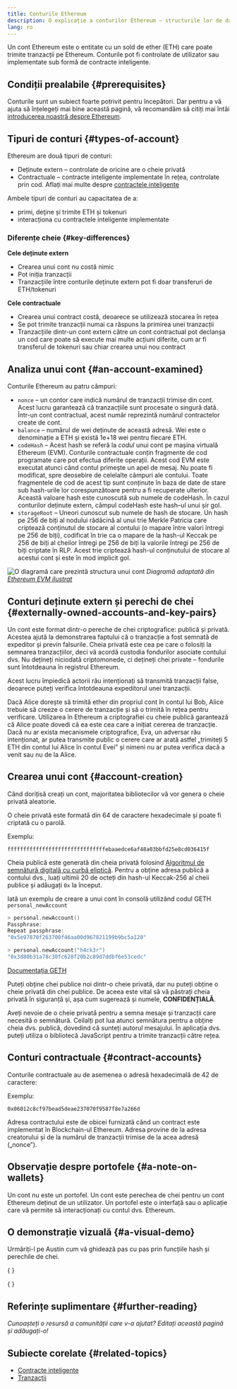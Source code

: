```yaml
---
title: Conturile Ethereum
description: O explicație a conturilor Ethereum – structurile lor de date și relația lor cu criptografia perechii de chei.
lang: ro
---
```


Un cont Ethereum este o entitate cu un sold de ether (ETH) care poate trimite tranzacții pe Ethereum. Conturile pot fi controlate de utilizator sau implementate sub formă de contracte inteligente.

## Condiții prealabile {#prerequisites}

Conturile sunt un subiect foarte potrivit pentru începători. Dar pentru a vă ajuta să înțelegeți mai bine această pagină, vă recomandăm să citiți mai întâi [introducerea noastră despre Ethereum](/developers/docs/intro-to-ethereum/).

## Tipuri de conturi {#types-of-account}

Ethereum are două tipuri de conturi:

- Deținute extern – controlate de oricine are o cheie privată
- Contractuale – contracte inteligente implementate în rețea, controlate prin cod. Aflați mai multe despre [contractele inteligente](/developers/docs/smart-contracts/)

Ambele tipuri de conturi au capacitatea de a:

- primi, deţine și trimite ETH și tokenuri
- interacționa cu contractele inteligente implementate

### Diferențe cheie {#key-differences}

**Cele deținute extern**

- Crearea unui cont nu costă nimic
- Pot iniția tranzacții
- Tranzacțiile între conturile deținute extern pot fi doar transferuri de ETH/tokenuri

**Cele contractuale**

- Crearea unui contract costă, deoarece se utilizează stocarea în rețea
- Se pot trimite tranzacții numai ca răspuns la primirea unei tranzacții
- Tranzacțiile dintr-un cont extern către un cont contractual pot declanșa un cod care poate să execute mai multe acțiuni diferite, cum ar fi transferul de tokenuri sau chiar crearea unui nou contract

## Analiza unui cont {#an-account-examined}

Conturile Ethereum au patru câmpuri:

- `nonce` – un contor care indică numărul de tranzacții trimise din cont. Acest lucru garantează că tranzacțiile sunt procesate o singură dată. Într-un cont contractual, acest număr reprezintă numărul contractelor create de cont.
- `balance` – numărul de wei deținute de această adresă. Wei este o denominație a ETH și există 1e+18 wei pentru fiecare ETH.
- `codeHash` – Acest hash se referă la _codul_ unui cont pe mașina virtuală Ethereum (EVM). Conturile contractuale conțin fragmente de cod programate care pot efectua diferite operații. Acest cod EVM este executat atunci când contul primește un apel de mesaj. Nu poate fi modificat, spre deosebire de celelalte câmpuri ale contului. Toate fragmentele de cod de acest tip sunt conținute în baza de date de stare sub hash-urile lor corespunzătoare pentru a fi recuperate ulterior. Această valoare hash este cunoscută sub numele de codeHash. În cazul conturilor deținute extern, câmpul codeHash este hash–ul unui șir gol.
- `storageRoot` – Uneori cunoscut sub numele de hash de stocare. Un hash pe 256 de biți al nodului rădăcină al unui trie Merkle Patricia care criptează conținutul de stocare al contului (o mapare între valori întregi pe 256 de biți), codificat în trie ca o mapare de la hash-ul Keccak pe 256 de biți al cheilor întregi pe 256 de biți la valorile întregi pe 256 de biți criptate în RLP. Acest trie criptează hash-ul conținutului de stocare al acestui cont și este în mod implicit gol.

![O diagramă care prezintă structura unui cont](./accounts.png) _Diagramă adaptată din [Ethereum EVM ilustrat](https://takenobu-hs.github.io/downloads/ethereum_evm_illustrated.pdf)_

## Conturi deținute extern și perechi de chei {#externally-owned-accounts-and-key-pairs}

Un cont este format dintr-o pereche de chei criptografice: publică și privată. Acestea ajută la demonstrarea faptului că o tranzacție a fost semnată de expeditor și previn falsurile. Cheia privată este cea pe care o folosiți la semnarea tranzacțiilor, deci vă acordă custodia fondurilor asociate contului dvs. Nu dețineți niciodată criptomonede, ci dețineți chei private – fondurile sunt întotdeauna în registrul Ethereum.

Acest lucru împiedică actorii rău intenționați să transmită tranzacții false, deoarece puteți verifica întotdeauna expeditorul unei tranzacții.

Dacă Alice dorește să trimită ether din propriul cont în contul lui Bob, Alice trebuie să creeze o cerere de tranzacție și să o trimită în rețea pentru verificare. Utilizarea în Ethereum a criptografiei cu cheie publică garantează că Alice poate dovedi că ea este cea care a inițiat cererea de tranzacție. Dacă nu ar exista mecanismele criptografice, Eva, un adversar rău intenționat, ar putea transmite public o cerere care ar arată astfel „trimiteți 5 ETH din contul lui Alice în contul Evei” și nimeni nu ar putea verifica dacă a venit sau nu de la Alice.

## Crearea unui cont {#account-creation}

Când dorițisă creați un cont, majoritatea bibliotecilor vă vor genera o cheie privată aleatorie.

O cheie privată este formată din 64 de caractere hexadecimale și poate fi criptată cu o parolă.

Exemplu:

`fffffffffffffffffffffffffffffffebaaedce6af48a03bbfd25e8cd036415f`

Cheia publică este generată din cheia privată folosind [Algoritmul de semnătură digitală cu curbă eliptică](https://wikipedia.org/wiki/Elliptic_Curve_Digital_Signature_Algorithm). Pentru a obține adresa publică a contului dvs., luați ultimii 20 de octeți din hash-ul Keccak-256 al cheii publice și adăugați `0x` la început.

Iată un exemplu de creare a unui cont în consolă utilizând codul GETH `personal_newAccount`

```go
> personal.newAccount()
Passphrase:
Repeat passphrase:
"0x5e97870f263700f46aa00d967821199b9bc5a120"

> personal.newAccount("h4ck3r")
"0x3d80b31a78c30fc628f20b2c89d7ddbf6e53cedc"
```

[Documentația GETH](https://geth.ethereum.org/docs)

Puteți obține chei publice noi dintr-o cheie privată, dar nu puteți obține o cheie privată din chei publice. De aceea este vital să vă păstrați cheia privată în siguranță și, așa cum sugerează și numele, **CONFIDENȚIALĂ**.

Aveți nevoie de o cheie privată pentru a semna mesaje și tranzacții care necesită o semnătură. Ceilalți pot lua atunci semnătura pentru a obține cheia dvs. publică, dovedind că sunteți autorul mesajului. În aplicația dvs. puteți utiliza o bibliotecă JavaScript pentru a trimite tranzacții către rețea.

## Conturi contractuale {#contract-accounts}

Conturile contractuale au de asemenea o adresă hexadecimală de 42 de caractere:

Exemplu:

`0x06012c8cf97bead5deae237070f9587f8e7a266d`

Adresa contractului este de obicei furnizată când un contract este implementat în Blockchain-ul Ethereum. Adresa provine de la adresa creatorului și de la numărul de tranzacții trimise de la acea adresă („nonce”).

## Observație despre portofele {#a-note-on-wallets}

Un cont nu este un portofel. Un cont este perechea de chei pentru un cont Ethereum deținut de un utilizator. Un portofel este o interfață sau o aplicație care vă permite să interacționați cu contul dvs. Ethereum.

## O demonstrație vizuală {#a-visual-demo}

Urmăriți-l pe Austin cum vă ghidează pas cu pas prin funcțiile hash și perechile de chei.

{
<YouTube id="QJ010l-pBpE" />
}

{
<YouTube id="9LtBDy67Tho" />
}

## Referințe suplimentare {#further-reading}

_Cunoașteți o resursă a comunității care v-a ajutat? Editați această pagină și adăugați-o!_

## Subiecte corelate {#related-topics}

- [Contracte inteligente](/developers/docs/smart-contracts/)
- [Tranzacții](/developers/docs/transactions/)
